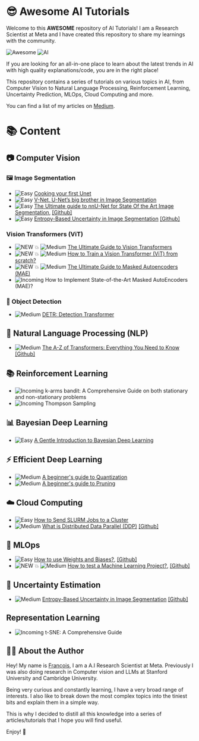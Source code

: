 # 😎 Awesome AI Tutorials

Welcome to this **AWESOME** repository of AI Tutorials! I am a Research Scientist at Meta and I have created this repository to share my learnings with the community.

![Awesome](https://img.shields.io/badge/Awesome-YES-brightgreen) ![AI](https://img.shields.io/badge/AI-Tutorials-blue) 

If you are looking for an all-in-one place to learn about the latest trends in AI with high quality explanations/code, you are in the right place! 

This repository contains a series of tutorials on various topics in AI, from Computer Vision to Natural Language Processing, Reinforcement Learning, Uncertainty Prediction, MLOps, Cloud Computing and more.


You can find a list of my articles on [Medium](https://medium.com/@francoisporcher).

# 📚 Content

## 📷 Computer Vision

### 🖼️ Image Segmentation
- ![Easy](https://img.shields.io/badge/Difficulty-Easy-green) [Cooking your first Unet](https://github.com/FrancoisPorcher/awesome-ai-tutorials/tree/main/Computer%20Vision/UNet)
- ![Easy](https://img.shields.io/badge/Difficulty-Easy-green) [V-Net, U-Net’s big brother in Image Segmentation](https://medium.com/@francoisporcher/v-net-u-nets-big-brother-in-image-segmentation-906e393968f7)
- ![Easy](https://img.shields.io/badge/Difficulty-Easy-green) [The Ultimate guide to nnU-Net for State Of the Art Image Segmentation](https://medium.com/@francoisporcher/the-ultimate-guide-to-nnu-net-for-state-of-the-art-image-segmentation-6dda7f44b935), [[Github]](https://github.com/FrancoisPorcher/awesome-ai-tutorials/tree/main/004%20-%20nnU-Net)
- ![Easy](https://img.shields.io/badge/Difficulty-Easy-green) [Entropy-Based Uncertainty in Image Segmentation](https://medium.com/towards-data-science/entropy-based-uncertainty-prediction-812cca769d7a) [[Github]](https://github.com/FrancoisPorcher/awesome-ai-tutorials/tree/main/006%20-%20Entropy%20based%20uncertainty%20for%20Image%20Segmentation)

### Vision Transformers (ViT)

  
- ![NEW 💥](https://img.shields.io/badge/NEW-💥-red) ![Medium](https://img.shields.io/badge/Difficulty-Medium-yellow) [The Ultimate Guide to Vision Transformers](https://medium.com/towards-data-science/the-ultimate-guide-to-vision-transformers-0a6df32cb248)
- ![NEW 💥](https://img.shields.io/badge/NEW-💥-red) ![Medium](https://img.shields.io/badge/Difficulty-Medium-yellow) [How to Train a Vision Transformer (ViT) from scratch?](https://medium.com/towards-data-science/)
- ![NEW 💥](https://img.shields.io/badge/NEW-💥-red) ![Medium](https://img.shields.io/badge/Difficulty-Medium-yellow) [The Ultimate Guide to Masked Autoencoders (MAE)](https://medium.com/ai-advances/the-ultimate-guide-to-masked-autoencoders-mae-87aa6883ff47)
- ![Incoming](https://img.shields.io/badge/Status-Incoming-blue) How to Implement State-of-the-Art Masked AutoEncoders (MAE)?



  
### 🎯 Object Detection
- ![Medium](https://img.shields.io/badge/Difficulty-Medium-yellow) [DETR: Detection Transformer](https://medium.com/p/a8b3327b737a)

## 📖 Natural Language Processing (NLP)
- ![Medium](https://img.shields.io/badge/Difficulty-Medium-yellow) [The A-Z of Transformers: Everything You Need to Know](https://medium.com/p/c9f214c619ac) [[Github]](https://github.com/FrancoisPorcher/awesome-ai-tutorials/tree/main/NLP/007%20-%20Transformers%20From%20Scratch)

## 📚 Reinforcement Learning

- ![Incoming](https://img.shields.io/badge/Status-Incoming-blue) k-arms bandit: A Comprehensive Guide on both stationary and non-stationary problems
- ![Incoming](https://img.shields.io/badge/Status-Incoming-blue) Thompson Sampling

## 📊 Bayesian Deep Learning
- ![Easy](https://img.shields.io/badge/Difficulty-Easy-green) [A Gentle Introduction to Bayesian Deep Learning](https://medium.com/@francoisporcher/a-gentle-introduction-to-bayesian-deep-learning-d298c7243fd6)

## ⚡ Efficient Deep Learning
- ![Medium](https://img.shields.io/badge/Difficulty-Medium-yellow) [A beginner's guide to Quantization](https://github.com/FrancoisPorcher/awesome-ai-tutorials/tree/main/Efficient%20Deep%20Learning/Quantization)
- ![Medium](https://img.shields.io/badge/Difficulty-Medium-yellow) [A beginner's guide to Pruning](https://github.com/FrancoisPorcher/awesome-ai-tutorials/tree/main/Efficient%20Deep%20Learning/Pruning)

## ☁️ Cloud Computing

- ![Easy](https://img.shields.io/badge/Difficulty-Easy-green) [How to Send SLURM Jobs to a Cluster](https://towardsdatascience.com/how-to-send-a-slurm-job-to-a-cluster-dd1cf021c7ac)
- ![Medium](https://img.shields.io/badge/Difficulty-Medium-yellow) [What is Distributed Data Parallel (DDP)](https://medium.com/towards-data-science/a-comprehensive-guide-of-distributed-data-parallel-ddp-2bb1d8b5edfb) [[Github]](https://github.com/FrancoisPorcher/awesome-ai-tutorials/tree/main/Cloud%20Computing/Distributed%20Data%20Parallel%20(DDP))


## 🔧 MLOps
- ![Easy](https://img.shields.io/badge/Difficulty-Easy-green) [How to use Weights and Biases?](https://medium.com/ai-mind-labs/how-to-use-weights-and-biases-c4467c6dac27), [[Github]](https://github.com/FrancoisPorcher/awesome-ai-tutorials/tree/main/MLOps/How%20to%20use%20Weights%20and%20Biases)
- ![NEW 💥](https://img.shields.io/badge/NEW-💥-red) ![Medium](https://img.shields.io/badge/Difficulty-Medium-yellow) [How to test a Machine Learning Project?](https://github.com/FrancoisPorcher/awesome-ai-tutorials/tree/main/MLOps/how_to_test), [[Github]](https://github.com/FrancoisPorcher/awesome-ai-tutorials/tree/main/MLOps/how_to_test)

## 🔮 Uncertainty Estimation
- ![Medium](https://img.shields.io/badge/Difficulty-Medium-yellow) [Entropy-Based Uncertainty in Image Segmentation](https://medium.com/towards-data-science/entropy-based-uncertainty-prediction-812cca769d7a) [[Github]](https://github.com/FrancoisPorcher/awesome-ai-tutorials/tree/main/Uncertainty%20Estimation/Entropy%20based%20uncertainty%20for%20Image%20Segmentation)

## Representation Learning

- ![Incoming](https://img.shields.io/badge/Status-Incoming-blue) t-SNE: A Comprehensive Guide


## 👨‍💻 About the Author

Hey! My name is [François](https://www.linkedin.com/in/fporcher/), I am a A.I Research Scientist at Meta. Previously I was also doing research in Computer vision and LLMs at Stanford University and Cambridge University.

Being very curious and constantly learning, I have a very broad range of interests. I also like to break down the most complex topics into the tiniest bits and explain them in a simple way.

This is why I decided to distill all this knowledge into a series of articles/tutorials that I hope you will find useful.

Enjoy! 🤗


